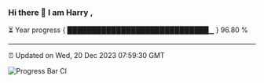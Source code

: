 ### Hi there 👋 I am Harry , 

⏳ Year progress { █████████████████████████████▁ } 96.80 %

---

⏰ Updated on Wed, 20 Dec 2023 07:59:30 GMT

![Progress Bar CI](https://github.com/duykhang68/duykhang68/workflows/Progress%20Bar%20CI/badge.svg)
